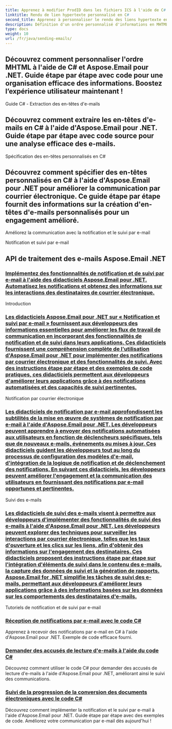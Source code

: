 ```yaml
---
title: Apprenez à modifier ProdID dans les fichiers ICS à l'aide de C# et Aspose.Email pour .NET. Guide et code étape par étape. Assurer l’intégrité et la compatibilité des données.
linktitle: Rendu de lien hypertexte personnalisé en C#
second_title: Apprenez à personnaliser le rendu des liens hypertexte en C# à l'aide d'Aspose.Email pour .NET. Créez du contenu de courrier électronique personnalisé avec des styles de liens hypertexte personnalisés.
description: Définition d'un ordre personnalisé d'informations en MHTML avec C#
type: docs
weight: 10
url: /fr/java/sending-emails/
---
```



## Découvrez comment personnaliser l'ordre MHTML à l'aide de C# et Aspose.Email pour .NET. Guide étape par étape avec code pour une organisation efficace des informations. Boostez l’expérience utilisateur maintenant !

Guide C# - Extraction des en-têtes d'e-mails

## Découvrez comment extraire les en-têtes d'e-mails en C# à l'aide d'Aspose.Email pour .NET. Guide étape par étape avec code source pour une analyse efficace des e-mails.

Spécification des en-têtes personnalisés en C#

## Découvrez comment spécifier des en-têtes personnalisés en C# à l'aide d'Aspose.Email pour .NET pour améliorer la communication par courrier électronique. Ce guide étape par étape fournit des informations sur la création d'en-têtes d'e-mails personnalisés pour un engagement amélioré.

 Améliorez la communication avec la notification et le suivi par e-mail

 Notification et suivi par e-mail

##  API de traitement des e-mails Aspose.Email .NET
### [ Implémentez des fonctionnalités de notification et de suivi par e-mail à l'aide des didacticiels Aspose.Email pour .NET. Automatisez les notifications et obtenez des informations sur les interactions des destinataires de courrier électronique.](./sending-plain-text-emails/)
Introduction
### [Les didacticiels Aspose.Email pour .NET sur « Notification et suivi par e-mail » fournissent aux développeurs des informations essentielles pour améliorer les flux de travail de communication en incorporant des fonctionnalités de notification et de suivi dans leurs applications. Ces didacticiels fournissent une compréhension complète de l'utilisation d'Aspose.Email pour .NET pour implémenter des notifications par courrier électronique et des fonctionnalités de suivi. Avec des instructions étape par étape et des exemples de code pratiques, ces didacticiels permettent aux développeurs d'améliorer leurs applications grâce à des notifications automatisées et des capacités de suivi pertinentes.](./creating-html-formatted-emails/)
Notification par courrier électronique
### [Les didacticiels de notification par e-mail approfondissent les subtilités de la mise en œuvre de systèmes de notification par e-mail à l'aide d'Aspose.Email pour .NET. Les développeurs peuvent apprendre à envoyer des notifications automatisées aux utilisateurs en fonction de déclencheurs spécifiques, tels que de nouveaux e-mails, événements ou mises à jour. Ces didacticiels guident les développeurs tout au long du processus de configuration des modèles d'e-mail, d'intégration de la logique de notification et de déclenchement des notifications. En suivant ces didacticiels, les développeurs peuvent améliorer l'engagement et la communication des utilisateurs en fournissant des notifications par e-mail opportunes et pertinentes.](./attaching-files-to-emails-using-aspose-email/)
Suivi des e-mails
### [Les didacticiels de suivi des e-mails visent à permettre aux développeurs d'implémenter des fonctionnalités de suivi des e-mails à l'aide d'Aspose.Email pour .NET. Les développeurs peuvent explorer des techniques pour surveiller les interactions par courrier électronique, telles que les taux d'ouverture et les clics sur les liens, afin d'obtenir des informations sur l'engagement des destinataires. Ces didacticiels proposent des instructions étape par étape sur l'intégration d'éléments de suivi dans le contenu des e-mails, la capture des données de suivi et la génération de rapports. Aspose.Email for .NET simplifie les tâches de suivi des e-mails, permettant aux développeurs d'améliorer leurs applications grâce à des informations basées sur les données sur les comportements des destinataires d'e-mails.](./implementing-email-templates/)
Tutoriels de notification et de suivi par e-mail
### [Réception de notifications par e-mail avec le code C#](./bulk-email-sending/)
Apprenez à recevoir des notifications par e-mail en C# à l'aide d'Aspose.Email pour .NET. Exemple de code efficace fourni.
### [Demander des accusés de lecture d'e-mails à l'aide du code C#](./adding-custom-headers-in-aspose-email/)
Découvrez comment utiliser le code C# pour demander des accusés de lecture d'e-mails à l'aide d'Aspose.Email pour .NET, améliorant ainsi le suivi des communications.
### [Suivi de la progression de la conversion des documents électroniques avec le code C#](./sending-email-notifications/)
Découvrez comment implémenter la notification et le suivi par e-mail à l'aide d'Aspose.Email pour .NET. Guide étape par étape avec des exemples de code. Améliorez votre communication par e-mail dès aujourd'hui !